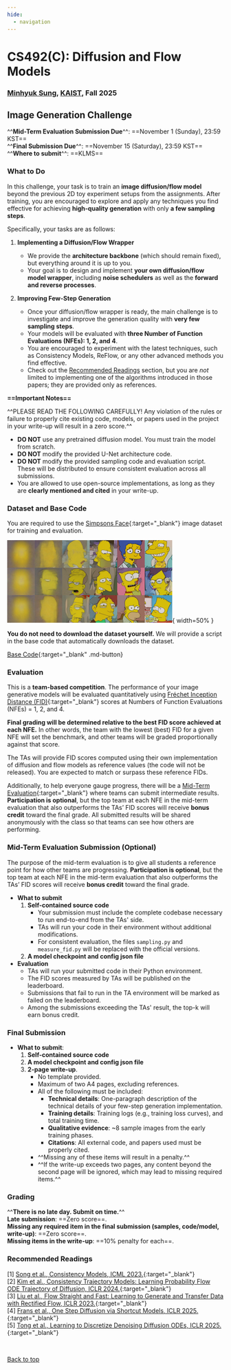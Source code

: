 ```yaml
---
hide:
  - navigation
---
```


# CS492(C): Diffusion and Flow Models

<h3><b>
<a href="http://mhsung.github.io/" target="_blank">Minhyuk Sung</a>, <a href="https://www.kaist.ac.kr/" target="_blank">KAIST</a>, Fall 2025
</b></h3>


## Image Generation Challenge

^^**Mid-Term Evaluation Submission  Due**^^: ==November 1 (Sunday), 23:59 KST==  
^^**Final Submission Due**^^: ==November 15 (Saturday), 23:59 KST==  
^^**Where to submit**^^: ==KLMS==  


### What to Do
In this challenge, your task is to train an **image diffusion/flow model** beyond the previous 2D toy experiment setups from the assignments. After training, you are encouraged to explore and apply any techniques you find effective for achieving **high-quality generation** with only **a few sampling steps**.


Specifically, your tasks are as follows:

1. **Implementing a Diffusion/Flow Wrapper**
    - We provide the **architecture backbone** (which should remain fixed), but everything around it is up to you.
    - Your goal is to design and implement **your own diffusion/flow model wrapper**, including **noise schedulers** as well as the **forward and reverse processes**.  

2. **Improving Few-Step Generation**
    - Once your diffusion/flow wrapper is ready, the main challenge is to investigate and improve the generation quality with **very few sampling steps**.
    - Your models will be evaluated with **three Number of Function Evaluations (NFEs): 1, 2, and 4**.
    - You are encouraged to experiment with the latest techniques, such as Consistency Models, ReFlow, or any other advanced methods you find effective.
    - Check out the [Recommended Readings](#recommended-readings) section, but you are _not_ limited to implementing one of the algorithms introduced in those papers; they are provided only as references.


**==Important Notes==**

^^PLEASE READ THE FOLLOWING CAREFULLY! Any violation of the rules or failure to properly cite existing code, models, or papers used in the project in your write-up will result in a zero score.^^

- **DO NOT** use any pretrained diffusion model. You must train the model from scratch.  
- **DO NOT** modify the provided U-Net architecture code.  
- **DO NOT** modify the provided sampling code and evaluation script. These will be distributed to ensure consistent evaluation across all submissions.  
- You are allowed to use open-source implementations, as long as they are **clearly mentioned and cited** in your write-up.  


### Dataset and Base Code

You are required to use the [Simpsons Face](https://www.kaggle.com/datasets/kostastokis/simpsons-faces){:target="_blank"} image dataset for training and evaluation.

![Dataset](assets/simpson.png){ width=50% }

**You do not need to download the dataset yourself.** We will provide a script in the base code that automatically downloads the dataset.

[Base Code]({{links.image_gen}}){:target="_blank" .md-button}


### Evaluation

This is a **team-based competition**. The performance of your image generative models will be evaluated quantitatively using [Fréchet Inception Distance (FID)](https://en.wikipedia.org/wiki/Fr%C3%A9chet_inception_distance){:target="_blank"} scores at Numbers of Function Evaluations (NFEs) = 1, 2, and 4.

**Final grading will be determined relative to the best FID score achieved at each NFE.** In other words, the team with the lowest (best) FID for a given NFE will set the benchmark, and other teams will be graded proportionally against that score.

The TAs will provide FID scores computed using their own implementation of diffusion and flow models as reference values (the code will not be released). You are expected to match or surpass these reference FIDs.

Additionally, to help everyone gauge progress, there will be a [Mid-Term Evaluation](#mid-term-evaluation-submission-optional){:target="_blank"}  where teams can submit intermediate results. **Participation is optional**, but the top team at each NFE in the mid-term evaluation that also outperforms the TAs’ FID scores will receive **bonus credit** toward the final grade. All submitted results will be shared anonymously with the class so that teams can see how others are performing.


### Mid-Term Evaluation Submission (Optional)
The purpose of the mid-term evaluation is to give all students a reference point for how other teams are progressing. **Participation is optional**, but the top team at each NFE in the mid-term evaluation that also outperforms the TAs’ FID scores will receive **bonus credit** toward the final grade.

- **What to submit**
    1. **Self-contained source code** 
        - Your submission must include the complete codebase necessary to run end-to-end from the TAs' side.
        - TAs will run your code in their environment without additional modifications.
        - For consistent evaluation, the files `sampling.py` and `measure_fid.py` will be replaced with the official versions.
    2. **A model checkpoint and config json file**  
- **Evaluation**
    - TAs will run your submitted code in their Python environment.
    - The FID scores measured by TAs will be published on the leaderboard.
    - Submissions that fail to run in the TA environment will be marked as failed on the leaderboard.
    - Among the submissions exceeding the TAs' result, the top-k will earn bonus credit.  

### Final Submission
- **What to submit**:
    1. **Self-contained source code** 
    2. **A model checkpoint and config json file**  
    3. **2-page write-up**.
        - No template provided.  
        - Maximum of two A4 pages, excluding references.  
        - All of the following must be included:
            - **Technical details**: One-paragraph description of the technical details of your few-step generation implementation.
            - **Training details**: Training logs (e.g., training loss curves), and total training time.
            - **Qualitative evidence**: ~8 sample images from the early training phases.  
            - **Citations**: All external code, and papers used must be properly cited.
        - ^^Missing any of these items will result in a penalty.^^
        - ^^If the write-up exceeds two pages, any content beyond the second page will be ignored, which may lead to missing required items.^^



### Grading
^^**There is no late day. Submit on time.**^^  
**Late submission**: ==Zero score==.  
**Missing any required item in the final submission (samples, code/model, write-up)**: ==Zero score==.  
**Missing items in the write-up**: ==10% penalty for each==.  


### Recommended Readings
[1]  [Song et al., Consistency Models, ICML 2023.](https://arxiv.org/abs/2303.01469){:target="_blank"}  
[2]  [Kim et al., Consistency Trajectory Models: Learning Probability Flow ODE Trajectory of Diffusion, ICLR 2024.](https://arxiv.org/abs/2310.02279){:target="_blank"}  
[3]  [Liu et al., Flow Straight and Fast: Learning to Generate and Transfer Data with Rectified Flow, ICLR 2023.](https://arxiv.org/abs/2209.03003){:target="_blank"}  
[4]  [Frans et al., One Step Diffusion via Shortcut Models, ICLR 2025.](https://arxiv.org/abs/2410.12557){:target="_blank"}  
[5]  [Tong et al., Learning to Discretize Denoising Diffusion ODEs, ICLR 2025.](https://arxiv.org/abs/2405.15506){:target="_blank"}  

<br />

[Back to top](#)
<br />

